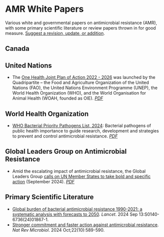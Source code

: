 # AMR White Papers

Various white and governmental papers on antimicrobial resistance (AMR), with some primary scientific literature or review papers thrown in for good measure. [Suggest a revision, update, or addition](https://github.com/agmcarthur/amr-white-paper/issues/new/choose).

## Canada

## United Nations
* The [One Health Joint Plan of Action 2022 - 2026](https://www.unep.org/resources/publication/one-health-joint-plan-action-2022-2026) was launched by the Quadripartite – the Food and Agriculture Organization of the United Nations (FAO), the United Nations Environment Programme (UNEP), the World Health Organization (WHO), and the World Organisation for Animal Health (WOAH, founded as OIE). *[PDF](/pdf/One_Health_Joint_Plan_of_Action_2022.pdf)*

## World Health Organization
* [WHO Bacterial Priority Pathogens List, 2024](https://www.who.int/publications/i/item/9789240093461): Bacterial pathogens of public health importance to guide research, development and strategies to prevent and control antimicrobial resistance. *[PDF](/pdf/WHO_Pathogens_2024.pdf)*

## Global Leaders Group on Antimicrobial Resistance
* Amid the escalating impact of antimicrobial resistance, the Global Leaders Group [calls on UN Member States to take bold and specific action](https://www.amrleaders.org/news-and-events/news/item/03-04-2024-amid-the-escalating-impact-of-antimicrobial-resistance-the-global-leaders-group-calls-on-un-member-states-to-take-bold-and-specific-action) (September 2024). *[PDF](/pdf/GLG_Report_2024.pdf)*

## Primary Scientific Literature
* [Global burden of bacterial antimicrobial resistance 1990-2021: a systematic analysis with forecasts to 2050](https://pubmed.ncbi.nlm.nih.gov/39299261/). *Lancet*. 2024 Sep 13:S0140-6736(24)01867-1.
* [Stronger commitment and faster action against antimicrobial resistance](https://pubmed.ncbi.nlm.nih.gov/39271778/). *Nat Rev Microbiol*. 2024 Oct;22(10):589-590. 